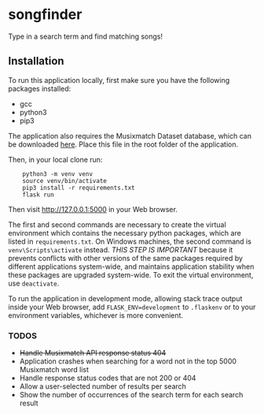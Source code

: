 # songfinder

Type in a search term and find matching songs!

## Installation

To run this application locally, first make sure you have the following packages installed:
* gcc
* python3
* pip3

The application also requires the Musixmatch Dataset database, which can be downloaded [here](http://millionsongdataset.com/sites/default/files/AdditionalFiles/mxm_dataset.db). Place this file in the root folder of the application.

Then, in your local clone run:

```
    python3 -m venv venv
    source venv/bin/activate
    pip3 install -r requirements.txt
    flask run
```

Then visit http://127.0.0.1:5000 in your Web browser.

The first and second commands are necessary to create the virtual environment which contains the necessary python packages, which are listed in `requirements.txt`. On Windows machines, the second command is `venv\Scripts\activate` instead.
*THIS STEP IS IMPORTANT* because it prevents conflicts with other versions of the same packages required by different applications system-wide, and maintains application stability when these packages are upgraded system-wide.
To exit the virtual environment, use `deactivate`.

To run the application in development mode, allowing stack trace output inside your Web browser, add `FLASK_ENV=development` to `.flaskenv` or to your environment variables, whichever is more convenient.

### TODOS

* ~~Handle Musixmatch API response status 404~~
* Application crashes when searching for a word not in the top 5000 Musixmatch word list
* Handle response status codes that are not 200 or 404
* Allow a user-selected number of results per search
* Show the number of occurrences of the search term for each search result
